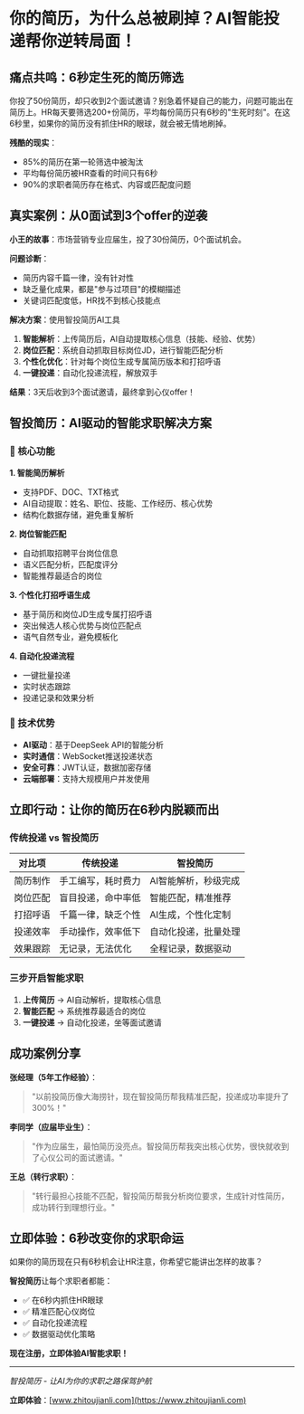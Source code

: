# 你的简历，为什么总被刷掉？AI智能投递帮你逆转局面！

## 痛点共鸣：6秒定生死的简历筛选

你投了50份简历，却只收到2个面试邀请？别急着怀疑自己的能力，问题可能出在简历上。HR每天要筛选200+份简历，平均每份简历只有6秒的"生死时刻"。在这6秒里，如果你的简历没有抓住HR的眼球，就会被无情地刷掉。

**残酷的现实**：
- 85%的简历在第一轮筛选中被淘汰
- 平均每份简历被HR查看的时间只有6秒
- 90%的求职者简历存在格式、内容或匹配度问题

## 真实案例：从0面试到3个offer的逆袭

**小王的故事**：市场营销专业应届生，投了30份简历，0个面试机会。

**问题诊断**：
- 简历内容千篇一律，没有针对性
- 缺乏量化成果，都是"参与过项目"的模糊描述
- 关键词匹配度低，HR找不到核心技能点

**解决方案**：使用智投简历AI工具
1. **智能解析**：上传简历后，AI自动提取核心信息（技能、经验、优势）
2. **岗位匹配**：系统自动抓取目标岗位JD，进行智能匹配分析
3. **个性化优化**：针对每个岗位生成专属简历版本和打招呼语
4. **一键投递**：自动化投递流程，解放双手

**结果**：3天后收到3个面试邀请，最终拿到心仪offer！

## 智投简历：AI驱动的智能求职解决方案

### 🎯 核心功能

**1. 智能简历解析**
- 支持PDF、DOC、TXT格式
- AI自动提取：姓名、职位、技能、工作经历、核心优势
- 结构化数据存储，避免重复解析

**2. 岗位智能匹配**
- 自动抓取招聘平台岗位信息
- 语义匹配分析，匹配度评分
- 智能推荐最适合的岗位

**3. 个性化打招呼语生成**
- 基于简历和岗位JD生成专属打招呼语
- 突出候选人核心优势与岗位匹配点
- 语气自然专业，避免模板化

**4. 自动化投递流程**
- 一键批量投递
- 实时状态跟踪
- 投递记录和效果分析

### 🚀 技术优势

- **AI驱动**：基于DeepSeek API的智能分析
- **实时通信**：WebSocket推送投递状态
- **安全可靠**：JWT认证，数据加密存储
- **云端部署**：支持大规模用户并发使用

## 立即行动：让你的简历在6秒内脱颖而出

### 传统投递 vs 智投简历

| 对比项 | 传统投递 | 智投简历 |
|--------|----------|----------|
| 简历制作 | 手工编写，耗时费力 | AI智能解析，秒级完成 |
| 岗位匹配 | 盲目投递，命中率低 | 智能匹配，精准推荐 |
| 打招呼语 | 千篇一律，缺乏个性 | AI生成，个性化定制 |
| 投递效率 | 手动操作，效率低下 | 自动化投递，批量处理 |
| 效果跟踪 | 无记录，无法优化 | 全程记录，数据驱动 |

### 三步开启智能求职

1. **上传简历** → AI自动解析，提取核心信息
2. **智能匹配** → 系统推荐最适合的岗位
3. **一键投递** → 自动化投递，坐等面试邀请

## 成功案例分享

**张经理（5年工作经验）**：
> "以前投简历像大海捞针，现在智投简历帮我精准匹配，投递成功率提升了300%！"

**李同学（应届毕业生）**：
> "作为应届生，最怕简历没亮点。智投简历帮我突出核心优势，很快就收到了心仪公司的面试邀请。"

**王总（转行求职）**：
> "转行最担心技能不匹配，智投简历帮我分析岗位要求，生成针对性简历，成功转行到理想行业。"

## 立即体验：6秒改变你的求职命运

如果你的简历现在只有6秒机会让HR注意，你希望它能讲出怎样的故事？

**智投简历**让每个求职者都能：
- ✅ 在6秒内抓住HR眼球
- ✅ 精准匹配心仪岗位
- ✅ 自动化投递流程
- ✅ 数据驱动优化策略

**现在注册，立即体验AI智能求职！**

---

*智投简历 - 让AI为你的求职之路保驾护航*

**立即体验**：[www.zhitoujianli.com](https://www.zhitoujianli.com)

